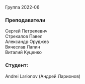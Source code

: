 Группа 2022-06

### Преподаватели

Сергей Петрелевич<br>
Стрекалов Павел<br>
Александр Оруджев<br>
Вячеслав Лапин<br>
Виталий Куценко

### Студент:

Andrei Larionov (Андрей Ларионов)
